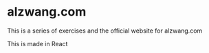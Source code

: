 ﻿# alzwang.com

This is a series of exercises and the official website for alzwang.com

This is made in React
